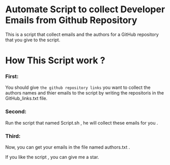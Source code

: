 # Automate Script to collect Developer Emails from Github Repository

This is a script that collect emails and the authors for a GitHub repository that you give to the script.



# How This Script work ?


### First:

You should give ``the github repository links`` you want to collect the authors names and thier emails to the script by writing the repositoris in the GitHub_links.txt file.


### Second:

Run the script that named Script.sh , he will collect these emails for you .


### Third:

Now, you can get your emails in the file named authors.txt .







If you like the script , you can give me a star.
